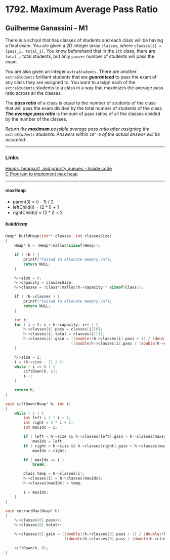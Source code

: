 
# 1792. Maximum Average Pass Ratio
## Guilherme Ganassini - M1

There is a school that has classes of students and each class will be having a final exam. You are given a 2D integer array ```classes```, where ```classes[i] = [pass_i, total_i]```. You know beforehand that in the ```ith``` class, there are ```total_i``` total students, but only ```pass+i``` number of students will pass the exam.

You are also given an integer ```extraStudents```. There are another ```extraStudents``` brilliant students that are ***guaranteed*** to pass the exam of any class they are assigned to. You want to assign each of the ```extraStudents``` students to a class in a way that maximizes the average pass ratio across all the classes.

The ***pass ratio*** of a class is equal to the number of students of the class that will pass the exam divided by the total number of students of the class. ***The average pass ratio*** is the sum of pass ratios of all the classes divided by the number of the classes.

*Return the ***maximum*** possible average pass ratio after assigning the ```extraStudents``` students. Answers within ```10^-5``` of the actual answer will be accepted.*

----------------------

### Links
[Heaps, heapsort, and priority queues - Inside code](https://www.youtube.com/watch?v=pLIajuc31qk) <br>
[C Program to implement max heap](https://www.geeksforgeeks.org/c-program-to-implement-max-heap/)

-----------------------
#### maxHeap

* parent(i) = (i - 1) / 2  <br>
* leftChild(i) = (2 * i) + 1 <br>
* rightChild(i) = (2 * i) + 2 

##### buildHeap

```c
Heap* buildHeap(int** classes, int classesSize)
{
	Heap* h = (Heap*)malloc(sizeof(Heap));

	if ( !h ) {
		printf("Failed to allocate memory.\n");
		return NULL;
	}

	h->size = 0;
	h->capacity = classesSize;
	h->classes = (Class*)malloc(h->capacity * sizeof(Class));

	if ( !h->classes ) {
		printf("Failed to allocate memory.\n");
		return NULL;
	}

	int i;
	for ( i = 0; i < h->capacity; i++ ) {
		h->classes[i].pass = classes[i][0];
		h->classes[i].total = classes[i][1];
		h->classes[i].gain = ((double)(h->classes[i].pass + 1) / (double)(h->classes[i].total + 1)) - 
							 ((double)h->classes[i].pass / (double)h->classes[i].total);
	}

	h->size = i;
	i = (h->size - 2) / 2;
	while ( i >= 0 ) {
		siftDown(h, i);
		i--;
	}

	return h;
}
```

```c
void siftDown(Heap* h, int i)
{
    while ( 1 ) {
        int left = 2 * i + 1;
        int right = 2 * i + 2;
        int maxIdx = i;

        if ( left < h->size && h->classes[left].gain > h->classes[maxIdx].gain )
            maxIdx = left;
        if ( right < h->size && h->classes[right].gain > h->classes[maxIdx].gain )
            maxIdx = right;

        if ( maxIdx == i )
            break;

        Class temp = h->classes[i];
        h->classes[i] = h->classes[maxIdx];
        h->classes[maxIdx] = temp;

        i = maxIdx;
    }
}
```

```c
void extractMax(Heap* h)
{
    h->classes[0].pass++;
    h->classes[0].total++;

    h->classes[0].gain = ((double)(h->classes[0].pass + 1) / (double)(h->classes[0].total + 1)) 
                        - ((double)h->classes[0].pass / (double)h->classes[0].total);

    siftDown(h, 0);
}
```
